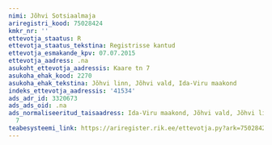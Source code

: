 ```yaml
---
nimi: Jõhvi Sotsiaalmaja
ariregistri_kood: 75028424
kmkr_nr: ''
ettevotja_staatus: R
ettevotja_staatus_tekstina: Registrisse kantud
ettevotja_esmakande_kpv: 07.07.2015
ettevotja_aadress: .na
asukoht_ettevotja_aadressis: Kaare tn 7
asukoha_ehak_kood: 2270
asukoha_ehak_tekstina: Jõhvi linn, Jõhvi vald, Ida-Viru maakond
indeks_ettevotja_aadressis: '41534'
ads_adr_id: 3320673
ads_ads_oid: .na
ads_normaliseeritud_taisaadress: Ida-Viru maakond, Jõhvi vald, Jõhvi linn, Kaare tn
  7
teabesysteemi_link: https://ariregister.rik.ee/ettevotja.py?ark=75028424&ref=rekvisiidid
---
```

